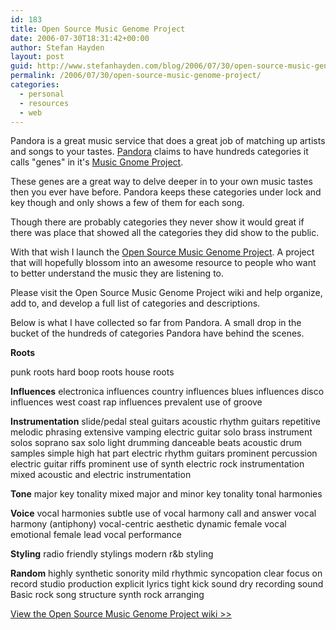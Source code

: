 ```yaml
---
id: 183
title: Open Source Music Genome Project
date: 2006-07-30T18:31:42+00:00
author: Stefan Hayden
layout: post
guid: http://www.stefanhayden.com/blog/2006/07/30/open-source-music-genome-project/
permalink: /2006/07/30/open-source-music-genome-project/
categories:
  - personal
  - resources
  - web
---
```

<!-- ckey="6F3F6FFE" -->Pandora is a great music service that does a great job of matching up artists and songs to your tastes. <a href="http://pandora.com/">Pandora</a> claims to have hundreds categories it calls "genes" in it's <a href="http://pandora.com/mgp.shtml">Music Gnome Project</a>.

These genes are a great way to delve deeper in to your own music tastes then you ever have before. Pandora keeps these categories under lock and key though and only shows a few of them for each song.

Though there are probably categories they never show it would great if there was place that showed all the categories they did show to the public.

With that wish I launch the <a href="http://osmgp.pbwiki.com/">Open Source Music Genome Project</a>. A project that will hopefully blossom into an awesome resource to people who want to better understand the music they are listening to.

Please visit the Open Source Music Genome Project wiki and help organize, add to, and develop a full list of categories and descriptions.

Below is what I have collected so far from Pandora. A small drop in the bucket of the hundreds of categories Pandora have behind the scenes.

<!--more--> <strong>Roots</strong>
punk roots
hard boop roots
house roots

<strong>Influences</strong>
electronica influences
country influences
blues influences
disco influences
west coast rap influences
prevalent use of groove

<strong>Instrumentation</strong>
slide/pedal steal guitars
acoustic rhythm guitars
repetitive melodic phrasing
extensive vamping
electric guitar solo
brass instrument solos
soprano sax solo
light drumming
danceable beats
acoustic drum samples
simple high hat part
electric rhythm guitars
prominent percussion
electric guitar riffs
prominent use of synth
electric rock instrumentation
mixed acoustic and electric instrumentation

<strong>Tone</strong>
major key tonality
mixed major and minor key tonality
tonal harmonies

<strong>Voice</strong>
vocal harmonies
subtle use of vocal harmony
call and answer vocal harmony (antiphony)
vocal-centric aesthetic
dynamic female vocal
emotional female lead vocal performance

<strong>Styling</strong>
radio friendly stylings
modern r&b styling

<strong>Random</strong>
highly synthetic sonority
mild rhythmic syncopation
clear focus on record studio production
explicit lyrics
tight kick sound
dry recording sound
Basic rock song structure
synth rock arranging

<a href="http://osmgp.pbwiki.com/">View the Open Source Music Genome Project wiki >></a>